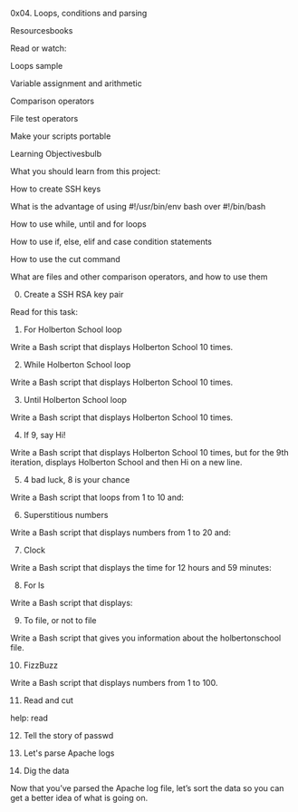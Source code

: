 0x04. Loops, conditions and parsing

Resourcesbooks

Read or watch:



Loops sample

Variable assignment and arithmetic

Comparison operators

File test operators

Make your scripts portable

Learning Objectivesbulb

What you should learn from this project:



How to create SSH keys

What is the advantage of using #!/usr/bin/env bash over #!/bin/bash

How to use while, until and for loops

How to use if, else, elif and case condition statements

How to use the cut command

What are files and other comparison operators, and how to use them

0. Create a SSH RSA key pair

Read for this task:

1. For Holberton School loop

Write a Bash script that displays Holberton School 10 times.

2. While Holberton School loop

Write a Bash script that displays Holberton School 10 times.

3. Until Holberton School loop

Write a Bash script that displays Holberton School 10 times.

4. If 9, say Hi!

Write a Bash script that displays Holberton School 10 times, but for the 9th iteration, displays Holberton School and then Hi on a new line.

5. 4 bad luck, 8 is your chance

Write a Bash script that loops from 1 to 10 and:

6. Superstitious numbers

Write a Bash script that displays numbers from 1 to 20 and:

7. Clock

Write a Bash script that displays the time for 12 hours and 59 minutes:

8. For ls

Write a Bash script that displays:

9. To file, or not to file

Write a Bash script that gives you information about the holbertonschool file.

10. FizzBuzz

Write a Bash script that displays numbers from 1 to 100.

11. Read and cut

help: read

12. Tell the story of passwd

13. Let's parse Apache logs

14. Dig the data

Now that you’ve parsed the Apache log file, let’s sort the data so you can get a better idea of what is going on.
